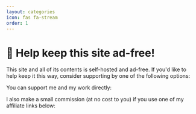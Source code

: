 ```yaml
---
layout: categories
icon: fas fa-stream
order: 1
---
```


# 🤝 Help keep this site ad-free!

This site and all of its contents is self-hosted and ad-free. If you'd like to help keep it this way, consider supporting by one of the following options:

You can support me and my work directly:

<!-- - [Becoming a patron on Patreon](https://support.aiskout.com/patreon)
- [Sponsoring me on GitHub](https://support.aiskout.com/github-sponsor)
- [Subscribing on Twitch](https://support.aiskout.com/twitch-subscribe)
- [Becoming a Member on YouTube](https://support.aiskout.com/youtube-member)
- [Picking up some merch in my shop!](https://support.aiskout.com/shop) -->

I also make a small commission (at no cost to you) if you use one of my affiliate links below:

 <!-- - [Shop at Amazon](https://amzn.to/40xIvLe) -->
<!-- - [Shop at Target](https://support.aiskout.com/target-free-shipping) -->
<!-- - [Humble Bundle Game Store](https://support.aiskout.com/humble-store) -->
<!-- - [Grovemade](https://support.aiskout.com/grovemade) -->
<!-- - [UniFi gear from Ubiquiti](https://support.aiskout.com/ubiquiti) -->
<!-- - [Free Month of Backblaze](https://support.aiskout.com/backblaze) -->

<!-- Donating directly:

- [@technotimothystewart](https://support.aiskout.com/venmo) on Venmo
- [@technotimothystewart](https://support.aiskout.com/paypal) on PayPal -->